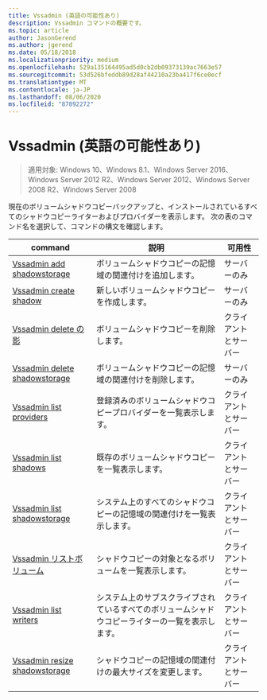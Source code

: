 ```yaml
---
title: Vssadmin (英語の可能性あり)
description: Vssadmin コマンドの概要です。
ms.topic: article
author: JasonGerend
ms.author: jgerend
ms.date: 05/18/2018
ms.localizationpriority: medium
ms.openlocfilehash: 529a135164495ad5d0cb2db09373139ac7663e57
ms.sourcegitcommit: 53d526bfeddb89d28af44210a23ba417f6ce0ecf
ms.translationtype: MT
ms.contentlocale: ja-JP
ms.lasthandoff: 08/06/2020
ms.locfileid: "87892272"
---
```

# <a name="vssadmin"></a>Vssadmin (英語の可能性あり)

> 適用対象: Windows 10、Windows 8.1、Windows Server 2016、Windows Server 2012 R2、Windows Server 2012、Windows Server 2008 R2、Windows Server 2008

現在のボリュームシャドウコピーバックアップと、インストールされているすべてのシャドウコピーライターおよびプロバイダーを表示します。 次の表のコマンド名を選択して、コマンドの構文を確認します。

|command|説明|可用性
|---|---|---
|[Vssadmin add shadowstorage](/previous-versions/windows/it-pro/windows-server-2012-r2-and-2012/cc788051(v%3dws.11))|ボリュームシャドウコピーの記憶域の関連付けを追加します。| サーバーのみ
|[Vssadmin create shadow](/previous-versions/windows/it-pro/windows-server-2012-r2-and-2012/cc788055(v%3dws.11))|新しいボリュームシャドウコピーを作成します。| サーバーのみ
|[Vssadmin delete の影](vssadmin-delete-shadows.md)|ボリュームシャドウコピーを削除します。| クライアントとサーバー
|[Vssadmin delete shadowstorage](/previous-versions/windows/it-pro/windows-server-2012-r2-and-2012/cc785461(v%3dws.11))|ボリュームシャドウコピーの記憶域の関連付けを削除します。| サーバーのみ
|[Vssadmin list providers](/previous-versions/windows/it-pro/windows-server-2012-r2-and-2012/cc788108(v%3dws.11))|登録済みのボリュームシャドウコピープロバイダーを一覧表示します。| クライアントとサーバー
|[Vssadmin list shadows](vssadmin-list-shadows.md)|既存のボリュームシャドウコピーを一覧表示します。| クライアントとサーバー
|[Vssadmin list shadowstorage](/previous-versions/windows/it-pro/windows-server-2012-r2-and-2012/cc788045(v%3dws.11))|システム上のすべてのシャドウコピーの記憶域の関連付けを一覧表示します。| クライアントとサーバー
|[Vssadmin リストボリューム](/previous-versions/windows/it-pro/windows-server-2012-r2-and-2012/cc788064(v%3dws.11))|シャドウコピーの対象となるボリュームを一覧表示します。| クライアントとサーバー
|[Vssadmin list writers](vssadmin-list-writers.md)|システム上のサブスクライブされているすべてのボリュームシャドウコピーライターの一覧を表示します。| クライアントとサーバー
|[Vssadmin resize shadowstorage](vssadmin-resize-shadowstorage.md)|シャドウコピーの記憶域の関連付けの最大サイズを変更します。| クライアントとサーバー
